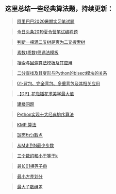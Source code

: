 ## 这里总结一些经典算法题，持续更新：

> [阿里巴巴2020暑期实习笔试题](https://www.jianshu.com/p/c30e065fd156)

> [今日头条2019夏令营笔试编程题](https://www.jianshu.com/p/96ec5a200dff)

> [判断一棵满二叉树是否为二叉搜索树](https://www.jianshu.com/p/69238a7da023)

> [素数(质数)筛选法模板](https://www.jianshu.com/p/d1aa69f008fa)

> [搜索与回溯算法模板及其应用](https://www.jianshu.com/p/76cff89d077f)

> [二分查找及其变形与Python的bisect模块的关系](https://www.jianshu.com/p/741c3d29a1ff)

> [01-背包、完全背包、多重背包及其相关应用](https://www.jianshu.com/p/7b60dfc8d1bd)

> [【DP】花瓶插花求美学最大值](https://www.jianshu.com/p/a990148ebad3)

> [建楼问题](https://www.jianshu.com/p/e9ca90effc5f)

> [Python实现十大经典排序算法](https://www.jianshu.com/p/bbbab7fa77a2)

> [KMP 算法](https://www.jianshu.com/p/752eae219bea)

> [球面均匀取点](https://www.jianshu.com/p/9f3763a93b6f)

> [从M走到N最少步数](https://www.jianshu.com/p/231222570700)

> [三个数的和小于等于k](https://www.jianshu.com/p/44076e9d1bf1)

> [最长01相等子串](https://www.jianshu.com/p/e3afd0045c16)

> [最小方差划分](https://www.jianshu.com/p/1851ee8fb546)

> [最大子数组差](https://www.jianshu.com/p/b86e00b98597)

